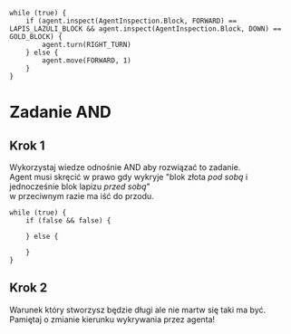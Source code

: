 ```blocks
while (true) {
    if (agent.inspect(AgentInspection.Block, FORWARD) == LAPIS_LAZULI_BLOCK && agent.inspect(AgentInspection.Block, DOWN) == GOLD_BLOCK) {
        agent.turn(RIGHT_TURN)
    } else {
        agent.move(FORWARD, 1)
    }
}
```
# Zadanie AND

## Krok 1
Wykorzystaj wiedze odnośnie AND aby rozwiązać to zadanie. <br>
Agent musi skręcić w prawo gdy wykryje "blok złota *pod sobą* i jednocześnie blok lapizu *przed sobą*" <br>
w przeciwnym razie ma iść do przodu.
```blocks
while (true) {
    if (false && false) {
    
    } else {
        
    }
}
```
## Krok 2
Warunek który stworzysz będzie długi ale nie martw się taki ma być.<br>
Pamiętaj o zmianie kierunku wykrywania przez agenta!
